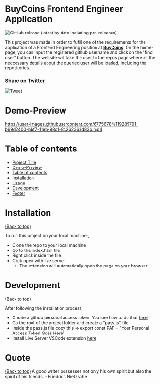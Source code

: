 <!-- Add banner here -->

# BuyCoins Frontend Engineer Application

![GitHub release (latest by date including pre-releases)](https://img.shields.io/github/v/release/navendu-pottekkat/awesome-readme?include_prereleases)


This project was made in order to fufill one of the requirements for the application of a Frontend Engineering position at [**BuyCoins**](https://buycoins.africa/).
On the home-page, you can input the registered github username and click on the "find user" button. The website will take the user to the repos page where all the neccessary details about the queried user will be loaded, including the repositories..

### Share on Twitter
![Tweet](https://img.shields.io/twitter/url?style=flat-square&logo=twitter&url=https%3A%2F%2Fnavendu.me%2Fnsfw-filter%2Findex.html)
# Demo-Preview

https://user-images.githubusercontent.com/67756784/119285791-b69d2400-bbf7-11eb-98c1-8c262363d83b.mp4

# Table of contents
- [Project Title](#project-title)
- [Demo-Preview](#demo-preview)
- [Table of contents](#table-of-contents)
- [Installation](#installation)
- [Usage](#usage)
- [Development](#development)
- [Footer](#footer)

# Installation
[(Back to top)](#table-of-contents)

To run this project on your local machine:,
- Clone the repo to your local machine
- Go to the index.html file
- Right click inside the file
- Click open with live server
  - The extension will automatically open the page on your browser


# Development
[(Back to top)](#table-of-contents)

After following the installation process,
- Create a github personal access token. You see how to do that [here](https://docs.github.com/en/github/authenticating-to-github/keeping-your-account-and-data-secure/creating-a-personal-access-token)
- Go the root of the project folder and create a "pass.js" file
- Inside the pass.js file copy this => export const PAT = "Your Personal Access Token Goes Here"
- Install Live Server VSCode extension [here](https://marketplace.visualstudio.com/items?itemName=ritwickdey.LiveServer)


# Quote
[(Back to top)](#table-of-contents)
A good writer possesses not only his own spirit but also the spirit of his friends. - Friedrich Nietzsche 

